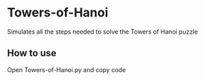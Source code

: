# Towers-of-Hanoi
Simulates all the steps needed to solve the Towers of Hanoi puzzle
## How to use
Open Towers-of-Hanoi.py and copy code
